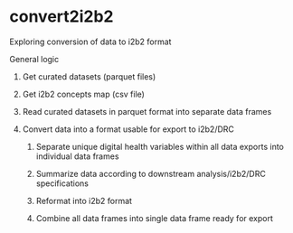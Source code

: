 # convert2i2b2

Exploring conversion of data to i2b2 format

General logic

1.  Get curated datasets (parquet files)

2.  Get i2b2 concepts map (csv file)

3.  Read curated datasets in parquet format into separate data frames

4.  Convert data into a format usable for export to i2b2/DRC

    1.  Separate unique digital health variables within all data exports into individual data frames

    2.  Summarize data according to downstream analysis/i2b2/DRC specifications

    3.  Reformat into i2b2 format

    4.  Combine all data frames into single data frame ready for export
